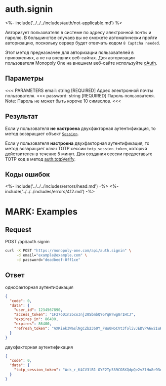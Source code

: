
# auth.signin

<%- include('../../../includes/auth/not-applicable.md') %>

Авторизует пользователя в системе по адресу электронной почты и паролю.
В большинстве случаев вы не сможете автоматически пройти авторизацию, поскольку сервер будет отвечать кодом `8 Captcha needed`.

<aside warning>

Этот метод предназначен для авторизации пользователей в приложениях, а не на внешних веб-сайтах. Для авторизации пользователя Monopoly One на внешнем веб-сайте используйте [oAuth](/oauth/intro).

</aside>

## Параметры

<<< PARAMETERS
email: string [REQUIRED]
Адрес электронной почты пользователя.
<<<
password: string [REQUIRED]
Пароль пользователя.
Note: Пароль не может быть короче 10 символов.
<<<

## Результат

Если у пользователя **не настроена** двухфакторная аутентификация, то метод возвращает объект [`Session`](/objects/Session).

Если у пользователя **настроена** двухфакторная аутентификация, то метод возвращает ключ TOTP сессии `totp_session_token`, который действителен в течение 5 минут. Для создания сессии предоставьте TOTP код в метод [auth.totpVerify](/api/http/auth.totpVerify).

## Коды ошибок

<%- include('../../../includes/errors/head.md') -%>
<%- include('../../../includes/errors/412.md') -%>

# MARK: Examples

## Request

POST /api/auth.signin

```bash
curl -X POST "https://monopoly-one.com/api/auth.signin" \
     -d email="example@example.com" \
     -d password="deadbeef-0ff1ce"
```

## Ответ

однофакторная аутентификация

```json
{
  "code": 0,
  "data": {
    "user_id": 1234567890,
    "access_token": "1F27oDIn2oco3nj20SbmbQY6YqWrwg8r1HCJ",
    "expires_in": 86400,
    "expires": 86400,
    "refresh_token": "AXKiek3WaslNgCZb2360Y_FWu0HoCVt3folivJEDVPA6w2IuK3_ybUEZS6P63eg8-5OffFiO2tRFmr9_rEIib9Y8pLxzvpstcoBWznaU-NCBzc8zh7eQX46sRxUXlE3CqNY8UxPZpCrgVY57GIyi68M"
  }
}
```

двухфакторная аутентификация

```json
{
  "code": 0,
  "data": {
    "totp_session_token": "Ack_r_K4CV3lB1-OYE2Tp539CO8XQdpQe2vZlHu8e93qgeAwk-441r5HmzhH6nHQRne0zxLSOdOCIwKTleWUwPinwMTuukgZ7FAdx5sg2jRT"
  }
}
```
